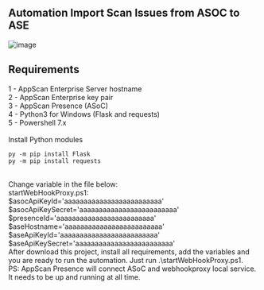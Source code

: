 ## Automation Import Scan Issues from ASOC to ASE

![image](https://user-images.githubusercontent.com/69405400/183989000-647f4ad5-d1d8-4c5e-bd46-4dec0dfc7527.png)


## Requirements
1 - AppScan Enterprise Server hostname<br>
2 - AppScan Enterprise key pair<br>
3 - AppScan Presence (ASoC)<br>
4 - Python3 for Windows (Flask and requests)<br>
5 - Powershell 7.x<br>
<br>
Install Python modules<br>
```
py -m pip install Flask
py -m pip install requests
```
<br>
Change variable in the file below:<br>
startWebHookProxy.ps1:<br>
$asocApiKeyId='aaaaaaaaaaaaaaaaaaaaaaaaa'
$asocApiKeySecret='aaaaaaaaaaaaaaaaaaaaaaaaa'
$presenceId='aaaaaaaaaaaaaaaaaaaaaaaaa'
$aseHostname='aaaaaaaaaaaaaaaaaaaaaaaaa'
$aseApiKeyId='aaaaaaaaaaaaaaaaaaaaaaaaa'
$aseApiKeySecret='aaaaaaaaaaaaaaaaaaaaaaaaa'
<br>
After download this project, install all requirements, add the variables and you are ready to run the automation. Just run .\startWebHookProxy.ps1. <br>
PS: AppScan Presence will connect ASoC and webhookproxy local service. It needs to be up and running at all time.
